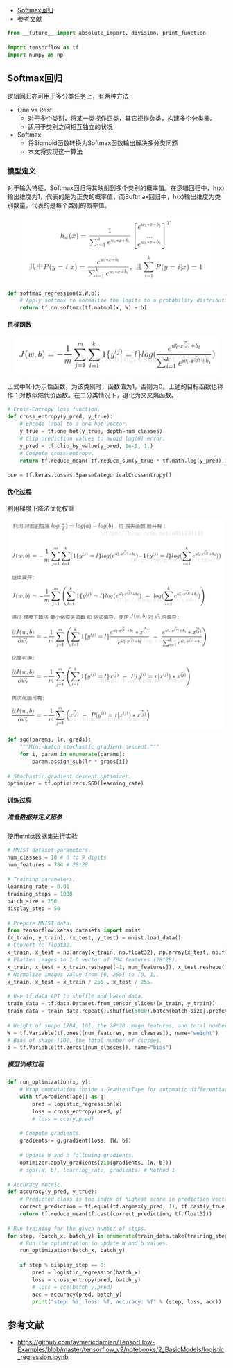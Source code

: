 <!-- GFM-TOC -->
* [Softmax回归](#Softmax回归)
* [参考文献](#参考文献)
<!-- GFM-TOC -->

```python
from __future__ import absolute_import, division, print_function

import tensorflow as tf
import numpy as np
```


## Softmax回归

逻辑回归亦可用于多分类任务上，有两种方法
- One vs Rest
    - 对于多个类别，将某一类视作正类，其它视作负类，构建多个分类器。
    - 适用于类别之间相互独立的状况
- Softmax
    - 将Sigmoid函数转换为Softmax函数输出解决多分类问题
    - 本文将实现这一算法

### 模型定义

对于输入特征，Softmax回归将其映射到多个类别的概率值。在逻辑回归中，h(x)输出维度为1，代表的是为正类的概率值，而Softmax回归中，h(x)输出维度为类别数量，代表的是每个类别的概率值。

<center><div align=center><img src ="https://github.com/Teren-Liu/Machine-Learning/blob/master/image/SoftR-f1.png"/></div></center>

```python
def softmax_regression(x,W,b):
    # Apply softmax to normalize the logits to a probability distribution.
    return tf.nn.softmax(tf.matmul(x, W) + b)
```

#### 目标函数
<center><div align=center><img src ="https://github.com/Teren-Liu/Machine-Learning/blob/master/image/SoftR-1.png"/></div></center>

上式中1{·}为示性函数，为该类别时，函数值为1，否则为0。上述的目标函数也称作：对数似然代价函数。在二分类情况下，退化为交叉熵函数。

```python
# Cross-Entropy loss function.
def cross_entropy(y_pred, y_true):
    # Encode label to a one hot vector.
    y_true = tf.one_hot(y_true, depth=num_classes)
    # Clip prediction values to avoid log(0) error.
    y_pred = tf.clip_by_value(y_pred, 1e-9, 1.)
    # Compute cross-entropy.
    return tf.reduce_mean(-tf.reduce_sum(y_true * tf.math.log(y_pred),1))

cce = tf.keras.losses.SparseCategoricalCrossentropy()
```

#### 优化过程
利用梯度下降法优化权重

<center><div align=center><img src ="https://github.com/Teren-Liu/Machine-Learning/blob/master/image/SoftR-2.png"/></div></center>

```python
def sgd(params, lr, grads):
    """Mini-batch stochastic gradient descent."""
    for i, param in enumerate(params):
        param.assign_sub(lr * grads[i])

# Stochastic gradient descent optimizer.
optimizer = tf.optimizers.SGD(learning_rate)
```

#### 训练过程

##### 准备数据并定义超参

使用mnist数据集进行实验

```python
# MNIST dataset parameters.
num_classes = 10 # 0 to 9 digits
num_features = 784 # 28*28

# Training parameters.
learning_rate = 0.01
training_steps = 1000
batch_size = 256
display_step = 50

# Prepare MNIST data.
from tensorflow.keras.datasets import mnist
(x_train, y_train), (x_test, y_test) = mnist.load_data()
# Convert to float32.
x_train, x_test = np.array(x_train, np.float32), np.array(x_test, np.float32)
# Flatten images to 1-D vector of 784 features (28*28).
x_train, x_test = x_train.reshape([-1, num_features]), x_test.reshape([-1, num_features])
# Normalize images value from [0, 255] to [0, 1].
x_train, x_test = x_train / 255., x_test / 255.

# Use tf.data API to shuffle and batch data.
train_data = tf.data.Dataset.from_tensor_slices((x_train, y_train))
train_data = train_data.repeat().shuffle(5000).batch(batch_size).prefetch(1)

# Weight of shape [784, 10], the 28*28 image features, and total number of classes.
W = tf.Variable(tf.ones([num_features, num_classes]), name="weight")
# Bias of shape [10], the total number of classes.
b = tf.Variable(tf.zeros([num_classes]), name="bias")
```

##### 模型训练过程

```python
def run_optimization(x, y):
    # Wrap computation inside a GradientTape for automatic differentiation.
    with tf.GradientTape() as g:
        pred = logistic_regression(x)
        loss = cross_entropy(pred, y)
        # loss = cce(y,pred)

    # Compute gradients.
    gradients = g.gradient(loss, [W, b])
    
    # Update W and b following gradients.
    optimizer.apply_gradients(zip(gradients, [W, b]))
    # sgd([W, b], learning_rate, gradients) # Method 1

# Accuracy metric.
def accuracy(y_pred, y_true):
    # Predicted class is the index of highest score in prediction vector (i.e. argmax).
    correct_prediction = tf.equal(tf.argmax(y_pred, 1), tf.cast(y_true, tf.int64))
    return tf.reduce_mean(tf.cast(correct_prediction, tf.float32))

# Run training for the given number of steps.
for step, (batch_x, batch_y) in enumerate(train_data.take(training_steps), 1):
    # Run the optimization to update W and b values.
    run_optimization(batch_x, batch_y)
    
    if step % display_step == 0:
        pred = logistic_regression(batch_x)
        loss = cross_entropy(pred, batch_y)
        # loss = cce(batch_y,pred)
        acc = accuracy(pred, batch_y)
        print("step: %i, loss: %f, accuracy: %f" % (step, loss, acc))
```

## 参考文献
- https://github.com/aymericdamien/TensorFlow-Examples/blob/master/tensorflow_v2/notebooks/2_BasicModels/logistic_regression.ipynb